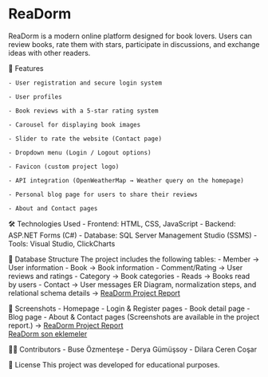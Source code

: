 # ReaDorm
ReaDorm is a modern online platform designed for book lovers. Users can review books, rate them with stars, participate in discussions, and exchange ideas with other readers.

🚀 Features

    - User registration and secure login system
    
    - User profiles
    
    - Book reviews with a 5-star rating system
    
    - Carousel for displaying book images
    
    - Slider to rate the website (Contact page)
    
    - Dropdown menu (Login / Logout options)
    
    - Favicon (custom project logo)
    
    - API integration (OpenWeatherMap → Weather query on the homepage)
    
    - Personal blog page for users to share their reviews
    
    - About and Contact pages

🛠️ Technologies Used
    - Frontend: HTML, CSS, JavaScript
    - Backend: ASP.NET Forms (C#)
    - Database: SQL Server Management Studio (SSMS)
    - Tools: Visual Studio, ClickCharts

📂 Database Structure
    The project includes the following tables:
    - Member → User information
    - Book → Book information
    - Comment/Rating → User reviews and ratings
    - Category → Book categories
    - Reads → Books read by users
    - Contact → User messages
    ER Diagram, normalization steps, and relational schema details → [ReaDorm Project Report](https://raw.githubusercontent.com/BuseOzmntse/ReaDorm/main/WebSite1/docs/ReaDorm%20Project%20Report.pdf)

📸 Screenshots
    - Homepage
    - Login & Register pages
    - Book detail page
    - Blog page
    - About & Contact pages
    (Screenshots are available in the project report.) -> 
    [ReaDorm Project Report](https://raw.githubusercontent.com/BuseOzmntse/ReaDorm/main/WebSite1/docs/ReaDorm%20Project%20Report.pdf)  
    [ReaDorm son eklemeler](https://raw.githubusercontent.com/BuseOzmntse/ReaDorm/main/WebSite1/docs/ReaDorm%20son%20eklemeler.pdf)

  👩‍💻 Contributors
    - Buse Özmenteşe
    - Derya Gümüşsoy
    - Dilara Ceren Coşar

  📖 License
     This project was developed for educational purposes.
